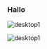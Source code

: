 ### Hallo
![desktop1](https://github.com/ProMaster-4/ProMaster-4/assets/154833063/8f056ac7-3ae3-4b67-89aa-f6065a3edc99)

![desktop1](https://raw.githubusercontent.com/ProMaster-4/ProMaster-4/main/s.png)
